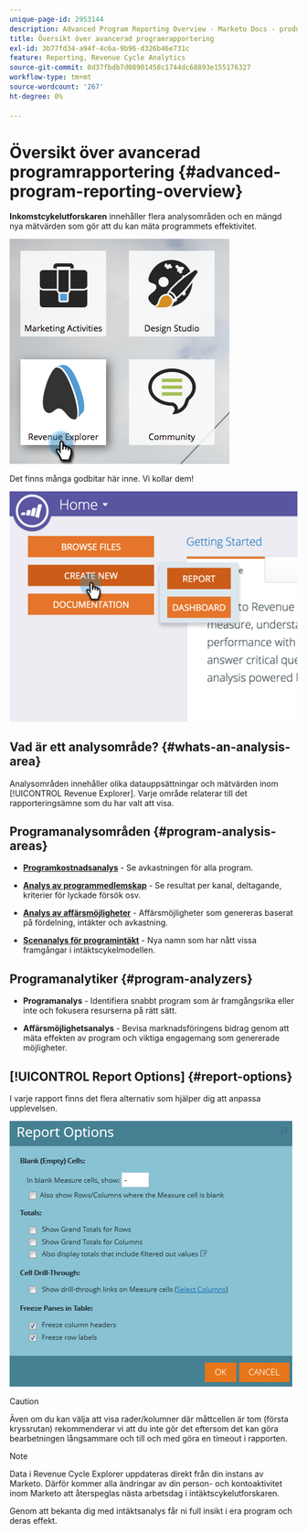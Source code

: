 ```yaml
---
unique-page-id: 2953144
description: Advanced Program Reporting Overview - Marketo Docs - produktdokumentation
title: Översikt över avancerad programrapportering
exl-id: 3b77fd34-a94f-4c6a-9b96-d326b46e731c
feature: Reporting, Revenue Cycle Analytics
source-git-commit: 0d37fbdb7d08901458c1744dc68893e155176327
workflow-type: tm+mt
source-wordcount: '267'
ht-degree: 0%

---
```


# Översikt över avancerad programrapportering {#advanced-program-reporting-overview}

**Inkomstcykelutforskaren** innehåller flera analysområden och en mängd nya mätvärden som gör att du kan mäta programmets effektivitet.

![](assets/rev.png)

Det finns många godbitar här inne. Vi kollar dem!

![](assets/image2015-4-30-10-3a15-3a17.png)

## Vad är ett analysområde? {#whats-an-analysis-area}

Analysområden innehåller olika datauppsättningar och mätvärden inom [!UICONTROL Revenue Explorer]. Varje område relaterar till det rapporteringsämne som du har valt att visa.

## Programanalysområden {#program-analysis-areas}

* **[Programkostnadsanalys](understanding-the-program-cost-analysis-area.md)** - Se avkastningen för alla program.

* **[Analys av programmedlemskap](understanding-the-program-membership-analysis-area.md)** - Se resultat per kanal, deltagande, kriterier för lyckade försök osv.

* **[Analys av affärsmöjligheter](understanding-the-program-opportunity-analysis-area.md)** - Affärsmöjligheter som genereras baserat på fördelning, intäkter och avkastning.

* **[Scenanalys för programintäkt](understanding-the-program-revenue-stage-analysis-area.md)** - Nya namn som har nått vissa framgångar i intäktscykelmodellen.

## Programanalytiker {#program-analyzers}

* **Programanalys** - Identifiera snabbt program som är framgångsrika eller inte och fokusera resurserna på rätt sätt.

* **Affärsmöjlighetsanalys** - Bevisa marknadsföringens bidrag genom att mäta effekten av program och viktiga engagemang som genererade möjligheter.

## [!UICONTROL Report Options] {#report-options}

I varje rapport finns det flera alternativ som hjälper dig att anpassa upplevelsen.

![](assets/report-options.png)

>[!CAUTION]
>
>Även om du kan välja att visa rader/kolumner där måttcellen är tom (första kryssrutan) rekommenderar vi att du inte gör det eftersom det kan göra bearbetningen långsammare och till och med göra en timeout i rapporten.

>[!NOTE]
>
>Data i Revenue Cycle Explorer uppdateras direkt från din instans av Marketo. Därför kommer alla ändringar av din person- och kontoaktivitet inom Marketo att återspeglas nästa arbetsdag i intäktscykelutforskaren.

Genom att bekanta dig med intäktsanalys får ni full insikt i era program och deras effekt.
